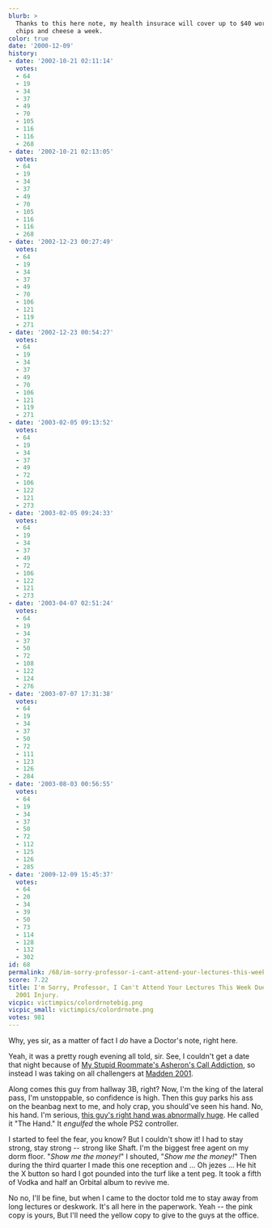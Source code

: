 ```yaml
---
blurb: >
  Thanks to this here note, my health insurace will cover up to $40 worth of nacho
  chips and cheese a week.
color: true
date: '2000-12-09'
history:
- date: '2002-10-21 02:11:14'
  votes:
  - 64
  - 19
  - 34
  - 37
  - 49
  - 70
  - 105
  - 116
  - 116
  - 268
- date: '2002-10-21 02:13:05'
  votes:
  - 64
  - 19
  - 34
  - 37
  - 49
  - 70
  - 105
  - 116
  - 116
  - 268
- date: '2002-12-23 00:27:49'
  votes:
  - 64
  - 19
  - 34
  - 37
  - 49
  - 70
  - 106
  - 121
  - 119
  - 271
- date: '2002-12-23 00:54:27'
  votes:
  - 64
  - 19
  - 34
  - 37
  - 49
  - 70
  - 106
  - 121
  - 119
  - 271
- date: '2003-02-05 09:13:52'
  votes:
  - 64
  - 19
  - 34
  - 37
  - 49
  - 72
  - 106
  - 122
  - 121
  - 273
- date: '2003-02-05 09:24:33'
  votes:
  - 64
  - 19
  - 34
  - 37
  - 49
  - 72
  - 106
  - 122
  - 121
  - 273
- date: '2003-04-07 02:51:24'
  votes:
  - 64
  - 19
  - 34
  - 37
  - 50
  - 72
  - 108
  - 122
  - 124
  - 276
- date: '2003-07-07 17:31:38'
  votes:
  - 64
  - 19
  - 34
  - 37
  - 50
  - 72
  - 111
  - 123
  - 126
  - 284
- date: '2003-08-03 00:56:55'
  votes:
  - 64
  - 19
  - 34
  - 37
  - 50
  - 72
  - 112
  - 125
  - 126
  - 285
- date: '2009-12-09 15:45:37'
  votes:
  - 64
  - 20
  - 34
  - 39
  - 50
  - 73
  - 114
  - 128
  - 132
  - 302
id: 68
permalink: /68/im-sorry-professor-i-cant-attend-your-lectures-this-week-due-to-my-madden-2001-injury/
score: 7.22
title: I'm Sorry, Professor, I Can't Attend Your Lectures This Week Due to My Madden
  2001 Injury.
vicpic: victimpics/colordrnotebig.png
vicpic_small: victimpics/colordrnote.png
votes: 981
---
```


Why, yes sir, as a matter of fact I *do* have a Doctor's note, right
here.

Yeah, it was a pretty rough evening all told, sir. See, I couldn't get a
date that night because of [My Stupid Roommate's Asheron's Call
Addiction](@/victim/59.md), so instead I was taking on all
challengers at [Madden
2001](http://web.archive.org/web/20001209000000/http://www.sportplanet.com/features/reviews/madden2001/ps2/).

Along comes this guy from hallway 3B, right? Now, I'm the king of the
lateral pass, I'm unstoppable, so confidence is high. Then this guy
parks his ass on the beanbag next to me, and holy crap, you should've
seen his hand. No, his hand. I'm serious, [this guy's right hand was
abnormally huge](@/victim/67.md). He called it "The Hand." It
*engulfed* the whole PS2 controller.

I started to feel the fear, you know? But I couldn't show it! I had to
stay strong, stay strong -- strong like Shaft. I'm the biggest free
agent on my dorm floor. "*Show me the money!*" I shouted, "*Show me the
money!*" Then during the third quarter I made this one reception and ...
Oh jezes ... He hit the X button so hard I got pounded into the turf
like a tent peg. It took a fifth of Vodka and half an Orbital album to
revive me.

No no, I'll be fine, but when I came to the doctor told me to stay away
from long lectures or deskwork. It's all here in the paperwork. Yeah --
the pink copy is yours, But I'll need the yellow copy to give to the
guys at the office.